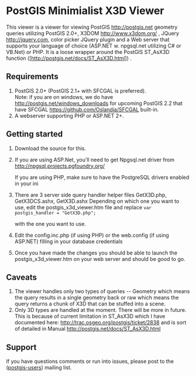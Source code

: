 PostGIS Minimialist X3D Viewer 
================
This viewer is a viewer for viewing PostGIS http://postgis.net geometry queries utilizing PostGIS 2.0+,
 X3DOM http://www.x3dom.org/
, JQuery http://jquery.com, color picker JQuery plugin and a Web server that supports your language of choice (ASP.NET w. npgsql.net utilizing C# or VB.Net)
or PHP.  It is a loose wrapper around the PostGIS ST_AsX3D function ([http://postgis.net/docs/ST_AsX3D.html]) .

Requirements
--------------
 1. PostGIS 2.0+ (PostGIS 2.1+ with SFCGAL is preferred).  
    Note: if you are on windows, we do have http://postgis.net/windows_downloads for upcoming PostGIS 2.2
	that have SFCGAL https://github.com/Oslandia/SFCGAL built-in.
 2. A webserver supporting PHP or ASP.NET 2+.
 
Getting started
---------------
 1. Download the source for this.
 2. If you are using ASP.Net, you'll need to get Npgsql.net driver 
    from http://npgsql.projects.pgfoundry.org/

	If you are using PHP, make sure to have the PostgreSQL drivers enabled in your ini
 3. There are 3 server side query handler helper files GetX3D.php, GetX3DCS.ashx, GetX3D.ashx
    Depending on which one you want to use, edit the postgis_x3d_viewer.htm file and replace 
	``var postgis_handler = "GetX3D.php";``  
	 
	 with the one you want to use.
	
 4. Edit the config.inc.php (if using PHP) or the web.config (if using ASP.NET) filling in your database credentials
 5. Once you have made the changes you should be able to launch the postgis_x3d_viewer.htm on your web server and should be good to go.

Caveats
--------------- 
 1. The viewer handles only two types of queries -- Geometry which means the query results in a single geometry back
    or raw  which means the query returns a chunk of X3D that can be stuffed into a scene.
 2. Only 3D types are handled at the moment.  There will be more in future.  This is because of current limitation in ST_AsX3D
    which I have documented here: http://trac.osgeo.org/postgis/ticket/2838 and is sort of detailed in Manual
	http://postgis.net/docs/ST_AsX3D.html
	

Support
------------
If you have questions comments or run into issues, please post to the ([postgis-users][]) mailing list.




[postgis-site]:   http://postgis.net/
[postgis-users]:  http://lists.osgeo.org/mailman/listinfo/postgis-users